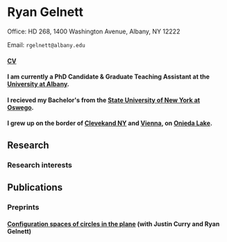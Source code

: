 # Ryan Gelnett

Office: HD 268, 1400 Washington Avenue, Albany, NY 12222

Email: `rgelnett@albany.edu`

#### [CV]()

#### I am currently a PhD Candidate & Graduate Teaching Assistant at the [University at Albany](https://www.albany.edu/math).
#### I recieved my Bachelor's from the [State University of New York at Oswego](https://ww1.oswego.edu/mathematics/).
#### I grew up on the border of [Clevekand NY](https://en.wikipedia.org/wiki/Cleveland,_New_York) and [Vienna](https://en.wikipedia.org/wiki/Vienna,_New_York), on [Onieda Lake](https://en.wikipedia.org/wiki/Oneida_Lake).

## Research
### Research interests

## Publications
### Preprints
#### [Configuration spaces of circles in the plane](https://arxiv.org/abs/2411.04800)  (with Justin Curry and Ryan Gelnett)

